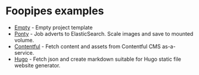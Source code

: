 # Foopipes examples #

* [Empty](Empty/Readme.md) - Empty project template
* [Ponty](Ponty/Readme.md) - Job adverts to ElasticSearch. Scale images and save to mounted volume.
* [Contentful](Contentful/Readme.md) - Fetch content and assets from Contentful CMS as-a-service.
* [Hugo](Hugo/Readme.md) - Fetch json and create markdown suitable for Hugo static file website generator.

